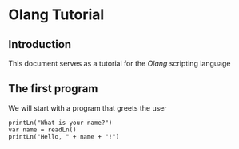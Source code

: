 # Olang Tutorial

## Introduction
This document serves as a tutorial for the *Olang* scripting language

## The first program
We will start with a program that greets the user
```
printLn("What is your name?")
var name = readLn()
printLn("Hello, " + name + "!")
```
